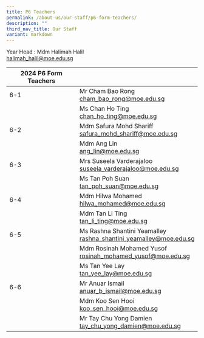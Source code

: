 ```yaml
---
title: P6 Teachers
permalink: /about-us/our-staff/p6-form-teachers/
description: ""
third_nav_title: Our Staff
variant: markdown
---
```

Year Head : Mdm Halimah Halil
<br>
<a href="mailto:halimah_halil@moe.edu.sg">halimah_halil@moe.edu.sg</a>
<br>

|2024 P6 Form Teachers  | |
| -------- | -------- |
| 6-1     | Mr Cham Bao Rong    <br><a href="mailto:cham_bao_rong@moe.edu.sg">cham_bao_rong@moe.edu.sg</a>     |      |
|     | Ms Chan Ho Ting     <br> <a href="mailto:chan_ho_ting@moe.edu.sg">chan_ho_ting@moe.edu.sg</a>    |    |
| 6-2     | Mdm Safura Mohd Shariff    <br> <a href="mailto:safura_mohd_shariff@moe.edu.sg">safura_mohd_shariff@moe.edu.sg</a>     |      |
|      | Mdm Ang Lin <br> <a href="mailto:">ang_lin@moe.edu.sg</a>     |   |
| 6-3    | Mrs Suseela Varderajaloo    <br> <a href="mailto:suseela_varderajaloo@moe.edu.sg">suseela_varderajaloo@moe.edu.sg</a>  |      |
|     | Ms Tan Poh Suan  <br> <a href="mailto:tan_poh_suan@moe.edu.sg">tan_poh_suan@moe.edu.sg</a>     |     |
| 6-4     | Mdm Hilwa Mohamed    <br> <a href="mailto:hilwa_mohamed@moe.edu.sg">hilwa_mohamed@moe.edu.sg</a>    |     |
|      | Mdm Tan Li Ting     <br> <a href="mailto:tan_li_ting@moe.edu.sg">tan_li_ting@moe.edu.sg</a>     |      |
| 6-5     | Ms Rashna Shantini Yeamalley   <br> <a href="mailto:rashna_shantini_yeamalley@moe.edu.sg">rashna_shantini_yeamalley@moe.edu.sg</a>  |      |
|      | Mdm Rosinah Mohamed Yusof   <br><a href="mailto:rosinah_mohamed_yusof@moe.edu.sg">rosinah_mohamed_yusof@moe.edu.sg</a>      |      |
|      | Ms Tan Yee Lay  <br> <a href="mailto:tan_yee_lay@moe.edu.sg">tan_yee_lay@moe.edu.sg</a>      |      |
|6-6      | Mr Anuar Ismail   <br> <a href="mailto:anuar_b_ismail@moe.edu.sg">anuar_b_ismail@moe.edu.sg</a>   |      |
|      | Mdm Koo Sen Hooi   <br> <a href="mailto:koo_sen_hooi@moe.edu.sg">koo_sen_hooi@moe.edu.sg</a><a>   |      |
|      | Mr Tay Chu Yong Damien   <br></a><a href="mailto:tay_chu_yong_damien@moe.edu.sg">tay_chu_yong_damien@moe.edu.sg</a>   |      |
